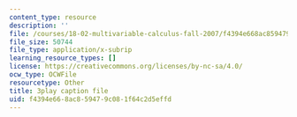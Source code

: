 ```yaml
---
content_type: resource
description: ''
file: /courses/18-02-multivariable-calculus-fall-2007/f4394e668ac859479c081f64c2d5effd_24v9onS9Kcg.vtt
file_size: 50744
file_type: application/x-subrip
learning_resource_types: []
license: https://creativecommons.org/licenses/by-nc-sa/4.0/
ocw_type: OCWFile
resourcetype: Other
title: 3play caption file
uid: f4394e66-8ac8-5947-9c08-1f64c2d5effd
---
```


